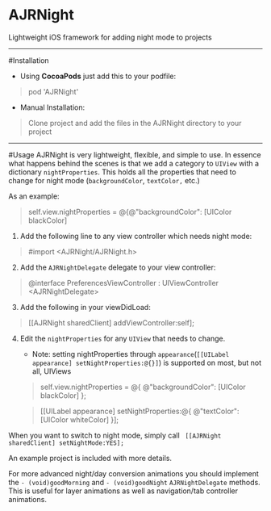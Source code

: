 # AJRNight
Lightweight iOS framework for adding night mode to projects


----------
#Installation

 - Using **CocoaPods** just add this to your podfile:

> pod 'AJRNight'

 - Manual Installation:
 
> Clone project and add the files in the AJRNight directory to your project



----------
#Usage
AJRNight is very lightweight, flexible, and simple to use. In essence what happens behind the scenes is that we add a category to `UIView` with a dictionary `nightProperties`. This holds all the properties that need to change for night mode (`backgroundColor`, `textColor,` etc.)

As an example:
>self.view.nightProperties = @{@"backgroundColor": [UIColor blackColor]

 1. Add the following line to any view controller which needs night mode:
> \#import \<AJRNight/AJRNight.h\>

 2. Add the `AJRNightDelegate` delegate to your view controller:
> @interface PreferencesViewController : UIViewController \<AJRNightDelegate\>

 3. Add the following in your viewDidLoad:
> [[AJRNight sharedClient] addViewController:self];

 4. Edit the `nightProperties` for any `UIView` that needs to change.
 	- 	Note: setting nightProperties through `appearance`(`[[UILabel appearance] setNightProperties:@{}]`) is supported on most, but not all, UIViews
	>	self.view.nightProperties = @{
	>                                  @"backgroundColor": [UIColor blackColor]
	>                                  };

	>	[[UILabel appearance] setNightProperties:@{
	>                                               @"textColor": [UIColor whiteColor]
	>                                               }];

When you want to switch to night mode, simply call ` [[AJRNight sharedClient] setNightMode:YES];`

An example project is included with more details.

For more advanced night/day conversion animations you should implement the `- (void)goodMorning` and `- (void)goodNight` `AJRNightDelegate` methods. This is useful for layer animations as well as navigation/tab controller animations. 


